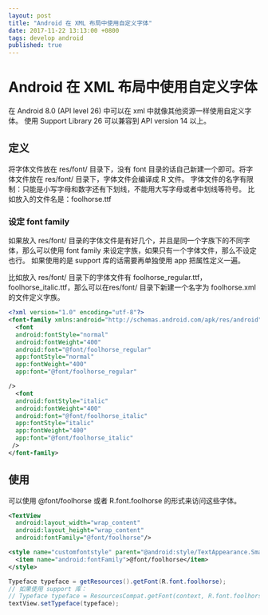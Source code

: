 ```yaml
---
layout: post
title: "Android 在 XML 布局中使用自定义字体"
date: 2017-11-22 13:13:00 +0800
tags: develop android
published: true
---
```

# Android 在 XML 布局中使用自定义字体

在 Android 8.0 (API level 26) 中可以在 xml 中就像其他资源一样使用自定义字体。
使用 Support Library 26 可以兼容到 API version 14 以上。

## 定义

将字体文件放在 res/font/ 目录下，没有 font 目录的话自己新建一个即可。将字体文件放在 res/font/ 目录下，字体文件会编译成 R 文件。
字体文件的名字有限制：只能是小写字母和数字还有下划线，不能用大写字母或者中划线等符号。
比如放入的文件名是：foolhorse.ttf

### 设定 font family

如果放入 res/font/ 目录的字体文件是有好几个，并且是同一个字族下的不同字体，那么可以使用 font family 来设定字族，如果只有一个字体文件，那么不设定也行。
如果使用的是 support 库的话需要再单独使用 app 把属性定义一遍。

比如放入 res/font/ 目录下的字体文件有 foolhorse_regular.ttf，foolhorse_italic.ttf，那么可以在res/font/ 目录下新建一个名字为 foolhorse.xml 的文件定义字族。

```XML
<?xml version="1.0" encoding="utf-8"?>
<font-family xmlns:android="http://schemas.android.com/apk/res/android">
  <font
  android:fontStyle="normal"
  android:fontWeight="400"
  android:font="@font/foolhorse_regular"
  app:fontStyle="normal"
  app:fontWeight="400"
  app:font="@font/foolhorse_regular"

/>
  <font
  android:fontStyle="italic"
  android:fontWeight="400"
  android:font="@font/foolhorse_italic"
  app:fontStyle="italic"
  app:fontWeight="400"
  app:font="@font/foolhorse_italic"
 />
</font-family>

```

## 使用

可以使用 @font/foolhorse 或者 R.font.foolhorse 的形式来访问这些字体。

```XML
<TextView
  android:layout_width="wrap_content"
  android:layout_height="wrap_content"
  android:fontFamily="@font/foolhorse"/>
```

```XML
<style name="customfontstyle" parent="@android:style/TextAppearance.Small">
  <item name="android:fontFamily">@font/foolhorse</item>
</style>

```

```Java
Typeface typeface = getResources().getFont(R.font.foolhorse);
// 如果使用 support 库：
// Typeface typeface = ResourcesCompat.getFont(context, R.font.foolhorse);
textView.setTypeface(typeface);
```
